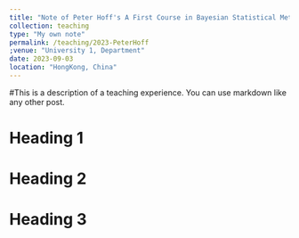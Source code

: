 ```yaml
---
title: "Note of Peter Hoff's A First Course in Bayesian Statistical Methods"
collection: teaching
type: "My own note"
permalink: /teaching/2023-PeterHoff
;venue: "University 1, Department"
date: 2023-09-03
location: "HongKong, China"
---
```

#This is a description of a teaching experience. You can use markdown like any other post.

Heading 1
======

Heading 2
======

Heading 3
======
